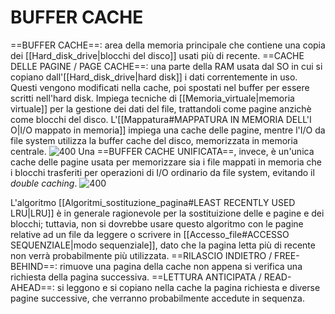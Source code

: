 # BUFFER CACHE
==BUFFER CACHE==: area della memoria principale che contiene una copia dei [[Hard_disk_drive|blocchi del disco]] usati più di recente.
==CACHE DELLE PAGINE / PAGE CACHE==: una parte della RAM usata dal SO in cui si copiano dall'[[Hard_disk_drive|hard disk]] i dati correntemente in uso. Questi vengono modificati nella cache, poi spostati nel buffer per essere scritti nell'hard disk.
Impiega tecniche di [[Memoria_virtuale|memoria virtuale]] per la gestione dei dati del file, trattandoli come pagine anzichè come blocchi del disco. L'[[Mappatura#MAPPATURA IN MEMORIA DELL'I O|I/O mappato in memoria]] impiega una cache delle pagine, mentre l'I/O da file system utilizza la buffer cache del disco, memorizzata in memoria centrale.
![400](buffer_cache.png)
Una ==BUFFER CACHE UNIFICATA==, invece, è un'unica cache delle pagine usata per memorizzare sia i file mappati in memoria che i blocchi trasferiti per operazioni di I/O ordinario da file system, evitando il _double caching_.
![400](buffer_cache2.png)

L'algoritmo [[Algoritmi_sostituzione_pagina#LEAST RECENTLY USED LRU|LRU]] è in generale ragionevole per la sostituizione delle e pagine e dei blocchi; tuttavia, non si dovrebbe usare questo algoritmo con le pagine relative ad un file da leggere o scrivere in [[Accesso_file#ACCESSO SEQUENZIALE|modo sequenziale]], dato che la pagina letta più di recente non verrà probabilmente più utilizzata.
==RILASCIO INDIETRO / FREE-BEHIND==: rimuove una pagina della cache non appena si verifica una richiesta della pagina successiva.
==LETTURA ANTICIPATA / READ-AHEAD==: si leggono e si copiano nella cache la pagina richiesta e diverse pagine successive, che verranno probabilmente accedute in sequenza.